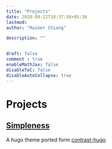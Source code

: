 ```yaml
---
title: "Projects"
date: 2020-09-22T10:37:58+05:30
lastmod: 
author: "Rainer Chiang"

description: ""


draft: false
comment : true
enableMathJax: false
disableToC: false
disableAutoCollapse: true
---
```


# Projects

## [Simpleness](https://github.com/RainerChiang/mySimpleness)

A hugo theme ported form [contrast-hugo](https://github.com/niklasbuschmann/contrast-hugo)
